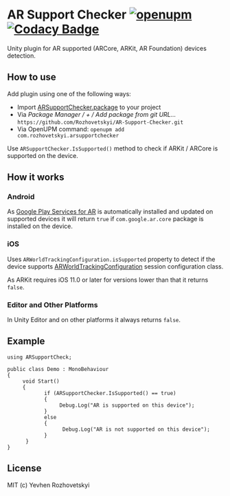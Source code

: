 # AR Support Checker [![openupm](https://img.shields.io/npm/v/com.rozhovetskyi.arsupportchecker?label=openupm&registry_uri=https://package.openupm.com)](https://openupm.com/packages/com.rozhovetskyi.arsupportchecker/) [![Codacy Badge](https://app.codacy.com/project/badge/Grade/93de627138984685b1eeb5d1e24a0ae1)](https://www.codacy.com/gh/Rozhovetskyi/AR-Support-Checker/dashboard?utm_source=github.com&amp;utm_medium=referral&amp;utm_content=Rozhovetskyi/AR-Support-Checker&amp;utm_campaign=Badge_Grade)

Unity plugin for AR supported (ARCore, ARKit, AR Foundation) devices detection.

## How to use

Add plugin using one of the following ways:

*   Import [ARSupportChecker.package](https://github.com/Rozhovetskyi/AR-Support-Checker/releases/download/1.0.0/ARSupportChecker.unitypackage) to your project 
*   Via <i>Package Manager / + / Add package from git URL...</i> `https://github.com/Rozhovetskyi/AR-Support-Checker.git`
*   Via OpenUPM command: `openupm add com.rozhovetskyi.arsupportchecker`

Use `ARSupportChecker.IsSupported()` method to check if ARKit / ARCore  is supported on the device.

## How it works

### Android

As [Google Play Services for AR](https://play.google.com/store/apps/details?id=com.google.ar.core) is automatically installed and updated on supported devices it will return `true` if `com.google.ar.core` package is installed on the device.

### iOS

Uses `ARWorldTrackingConfiguration.isSupported` property to detect if the device supports [ARWorldTrackingConfiguration](https://developer.apple.com/documentation/arkit/arworldtrackingconfiguration) session configuration class.

As ARKit requires iOS 11.0 or later for versions lower than that it returns `false`.

### Editor and Other Platforms

In Unity Editor and on other platforms it always returns `false`.

## Example 

```
using ARSupportCheck;

public class Demo : MonoBehaviour
{
     void Start()
     {
            if (ARSupportChecker.IsSupported() == true)
            {
                 Debug.Log("AR is supported on this device");
            }
            else
            {
                  Debug.Log("AR is not supported on this device");
            }
      }
}
```

## License
MIT (c) Yevhen Rozhovetskyi
